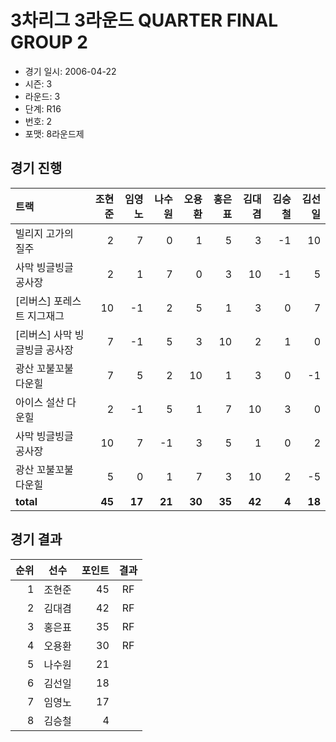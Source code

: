 # 3차리그 3라운드 QUARTER FINAL GROUP 2

- 경기 일시: 2006-04-22
- 시즌: 3
- 라운드: 3
- 단계: R16
- 번호: 2
- 포맷: 8라운드제





## 경기 진행

| 트랙 | 조현준 | 임영노 | 나수원 | 오용환 | 홍은표 | 김대겸 | 김승철 | 김선일 |
|:---|---:|---:|---:|---:|---:|---:|---:|---:|
| 빌리지 고가의 질주 | 2 | 7 | 0 | 1 | 5 | 3 | -1 | 10 |
| 사막 빙글빙글 공사장 | 2 | 1 | 7 | 0 | 3 | 10 | -1 | 5 |
| [리버스] 포레스트 지그재그 | 10 | -1 | 2 | 5 | 1 | 3 | 0 | 7 |
| [리버스] 사막 빙글빙글 공사장 | 7 | -1 | 5 | 3 | 10 | 2 | 1 | 0 |
| 광산 꼬불꼬불 다운힐 | 7 | 5 | 2 | 10 | 1 | 3 | 0 | -1 |
| 아이스 설산 다운힐 | 2 | -1 | 5 | 1 | 7 | 10 | 3 | 0 |
| 사막 빙글빙글 공사장 | 10 | 7 | -1 | 3 | 5 | 1 | 0 | 2 |
| 광산 꼬불꼬불 다운힐 | 5 | 0 | 1 | 7 | 3 | 10 | 2 | -5 |
| __total__ | __45__ | __17__ | __21__ | __30__ | __35__ | __42__ | __4__ | __18__ |




## 경기 결과

| 순위 | 선수 | 포인트 | 결과 |
|---:|:---:|---:|:---:|
| 1 | 조현준 | 45 | RF |
| 2 | 김대겸 | 42 | RF |
| 3 | 홍은표 | 35 | RF |
| 4 | 오용환 | 30 | RF |
| 5 | 나수원 | 21 |  |
| 6 | 김선일 | 18 |  |
| 7 | 임영노 | 17 |  |
| 8 | 김승철 | 4 |  |


